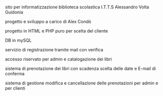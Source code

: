 sito per informatizzazione biblioteca scolastica I.T.T.S Alessandro Volta Guidonia

progetto e sviluppo a carico di Alex Condò

progetto in HTML e PHP puro per scelta del cliente

DB in mySQL

servizio di registrazione tramite mail con verifica

accesso riservato per admin e catalogazione dei libri

sistema di prenotazione dei libri con scadenza scelta delle date e E-mail di conferma 

sistema di gestione modifica e cancellazione delle prenotazioni per admin e per clienti
